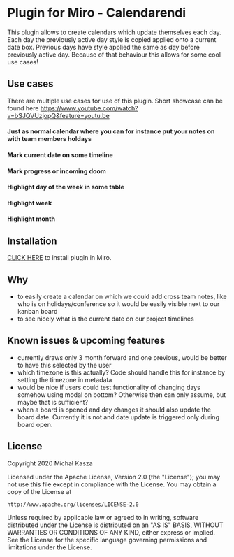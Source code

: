 # Plugin for Miro - Calendarendi

This plugin allows to create calendars which update themselves each day. Each day the previously active day style is copied applied onto a current date box. 
Previous days have style applied the same as day before previously active day. Because of that behaviour this allows for some cool use cases!

## Use cases
There are multiple use cases for use of this plugin. Short showcase can be found here https://www.youtube.com/watch?v=bSJQVUzjopQ&feature=youtu.be

#### Just as normal calendar where you can for instance put your notes on with team members holdays

#### Mark current date on some timeline

#### Mark progress or incoming doom

#### Highlight day of the week in some table

#### Highlight week

#### Highlight month


## Installation
[CLICK HERE](https://miro.com/oauth/authorize/?response_type=token&client_id=3074457347056504522&redirect_uri=https://kaszaq.github.io/miro-calendarendi/installComplete.html) to install plugin in Miro.

## Why

* to easily create a calendar on which we could add cross team notes, like who is on holidays/conference so it would be easily visible next to our kanban board
* to see nicely what is the current date on our project timelines

## Known issues & upcoming features
* currently draws only 3 month forward and one previous, would be better to have this selected by the user
* which timezone is this actually? Code should handle this for instance by setting the timezone in metadata
* would be nice if users could test functionality of changing days somehow using modal on bottom? Otherwise then can only assume, but maybe that is sufficient?
* when a board is opened and day changes it should also update the board date. Currently it is not and date update is triggered only during board open.

## License

Copyright 2020 Michał Kasza

Licensed under the Apache License, Version 2.0 (the "License");
you may not use this file except in compliance with the License.
You may obtain a copy of the License at

    http://www.apache.org/licenses/LICENSE-2.0

Unless required by applicable law or agreed to in writing, software
distributed under the License is distributed on an "AS IS" BASIS,
WITHOUT WARRANTIES OR CONDITIONS OF ANY KIND, either express or implied.
See the License for the specific language governing permissions and
limitations under the License.
